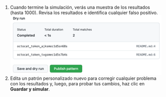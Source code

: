 1. Cuando termine la simulación, verás una muestra de los resultados (hasta 1000). Revisa los resultados e identifica cualquier falso positivo. ![Captura de pantalla mostrando los resultados de una simulación](/assets/images/help/repository/secret-scanning-publish-pattern.png)
1. Edita un patrón personalizado nuevo para corregir cualquier problema con los resultados y, luego, para probar tus cambios, haz clic en **Guardar y simular**.

